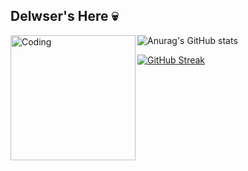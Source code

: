 ## Delwser's Here 💀
<img align="left" alt="Coding" width="200" src="https://i.pinimg.com/564x/f5/d0/04/f5d0049097633e7d53aa93cf2d17d2d2.jpg">

![Anurag's GitHub stats](https://github-readme-stats.vercel.app/api?username=delwser&show_icons=true&theme=radical)

[![GitHub Streak](https://github-readme-streak-stats.herokuapp.com?user=delwser&theme=radical&locale=pt_BR&exclude_days=Sun%2CSat)](https://git.io/streak-stats)
<!--
**Delwser/Delwser** is a ✨ _special_ ✨ repository because its `README.md` (this file) appears on your GitHub profile.

Here are some ideas to get you started:

- 🔭 I’m currently working on ...
- 🌱 I’m currently learning ...
- 👯 I’m looking to collaborate on ...
- 🤔 I’m looking for help with ...
- 💬 Ask me about ...
- 📫 How to reach me: ...
- 😄 Pronouns: ...
- ⚡ Fun fact: ...
-->
